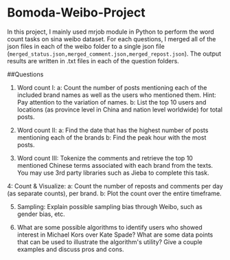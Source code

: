 # Bomoda-Weibo-Project
In this project, I mainly used mrjob module in Python to perform the word count tasks on sina weibo dataset. For each questions, I merged all of the json files in each of the weibo folder to a single json file (`merged_status.json,merged_comment.json,merged_repost.json`). The output results are written in .txt files in each of the question folders.




##Questions

1. Word count I: 
  a: Count the number of posts mentioning each of the included brand names as well as the users who mentioned them. Hint: Pay attention to the variation of names. 
  b: List the top 10 users and locations (as province level in China and nation level worldwide) for total posts.

2. Word count II: 
  a: Find the date that has the highest number of posts mentioning each of the brands
  b: Find the peak hour with the most posts. 

3. Word count III: 
  Tokenize the comments and retrieve the top 10 mentioned Chinese terms associated with each brand from the texts. You may use 3rd party libraries such as Jieba to complete this task.

4: Count & Visualize:
  a: Count the number of reposts and comments per day (as separate counts), per brand.
  b: Plot the count over the entire timeframe.

5. Sampling: 
  Explain possible sampling bias through Weibo, such as gender bias, etc.

6. What are some possible algorithms to identify users who showed interest in Michael Kors over Kate Spade? What are some data points that can be used to illustrate the algorithm's utility? Give a couple examples and discuss pros and cons.
